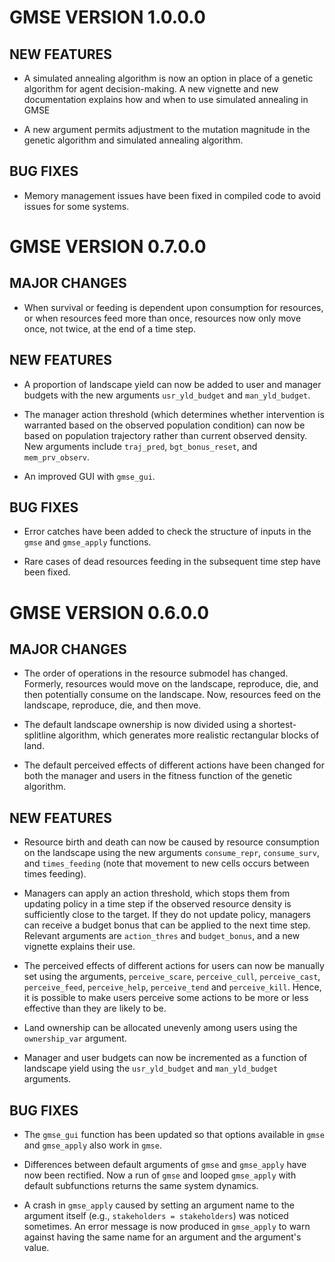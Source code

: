 # GMSE VERSION 1.0.0.0

## NEW FEATURES

* A simulated annealing algorithm is now an option in place of a genetic algorithm for agent decision-making. A new vignette and new documentation explains how and when to use simulated annealing in GMSE

* A new argument permits adjustment to the mutation magnitude in the genetic algorithm and simulated annealing algorithm.

## BUG FIXES

* Memory management issues have been fixed in compiled code to avoid issues for some systems.


# GMSE VERSION 0.7.0.0

## MAJOR CHANGES

* When survival or feeding is dependent upon consumption for resources, or when resources feed more than once, resources now only move once, not twice, at the end of a time step.

## NEW FEATURES

* A proportion of landscape yield can now be added to user and manager budgets with the new arguments `usr_yld_budget` and `man_yld_budget`.

* The manager action threshold (which determines whether intervention is warranted based on the observed population condition) can now be based on population trajectory rather than current observed density. New arguments include `traj_pred`, `bgt_bonus_reset`, and `mem_prv_observ`.

* An improved GUI with `gmse_gui`.

## BUG FIXES

* Error catches have been added to check the structure of inputs in the `gmse` and `gmse_apply` functions.

* Rare cases of dead resources feeding in the subsequent time step have been fixed.

# GMSE VERSION 0.6.0.0

## MAJOR CHANGES

* The order of operations in the resource submodel has changed. Formerly, resources would move on the landscape, reproduce, die, and then potentially consume on the landscape. Now, resources feed on the landscape, reproduce, die, and then move.

* The default landscape ownership is now divided using a shortest-splitline algorithm, which generates more realistic rectangular blocks of land.

* The default perceived effects of different actions have been changed for both the manager and users in the fitness function of the genetic algorithm.

## NEW FEATURES

* Resource birth and death can now be caused by resource consumption on the landscape using the new arguments `consume_repr`, `consume_surv`, and `times_feeding` (note that movement to new cells occurs between times feeding).

* Managers can apply an action threshold, which stops them from updating policy in a time step if the observed resource density is sufficiently close to the target. If they do not update policy, managers can receive a budget bonus that can be applied to the next time step. Relevant arguments are `action_thres` and `budget_bonus`, and a new vignette explains their use.

* The perceived effects of different actions for users can now be manually set using the arguments, `perceive_scare`, `perceive_cull`, `perceive_cast`, `perceive_feed`, `perceive_help`, `perceive_tend` and `perceive_kill`. Hence, it is possible to make users perceive some actions to be more or less effective than they are likely to be.

* Land ownership can be allocated unevenly among users using the `ownership_var` argument.

* Manager and user budgets can now be incremented as a function of landscape yield using the `usr_yld_budget` and `man_yld_budget` arguments.


## BUG FIXES

* The `gmse_gui` function has been updated so that options available in `gmse` and `gmse_apply` also work in `gmse`.

* Differences between default arguments of `gmse` and `gmse_apply` have now been rectified. Now a run of `gmse` and looped `gmse_apply` with default subfunctions returns the same system dynamics.

* A crash in `gmse_apply` caused by setting an argument name to the argument itself (e.g., `stakeholders = stakeholders`) was noticed sometimes. An error message is now produced in `gmse_apply` to warn against having the same name for an argument and the argument's value.


